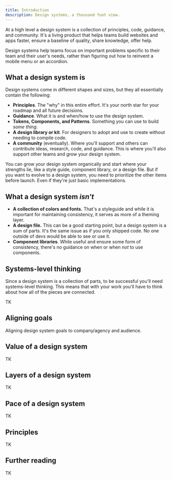 ```yaml
---
title: Introduction
description: Design systems, a thousand foot view.
---
```


At a high level a design system is a collection of principles, code, guidance, and community. It's a living product that helps teams build websites and apps faster, ensure a baseline of quality, share knowledge, offer help.

Design systems help teams focus on important problems specific to their team and their user's needs, rather than figuring out how to reinvent a mobile menu or an accordion.

## What a design system is

Design systems come in different shapes and sizes, but they all essentially contain the following:
- **Principles**. The "why" in this entire effort. It's your north star for your roadmap and all future decisions.
- **Guidance**. What it is and when/how to use the design system.
- **Tokens, Components, and Patterns**. Something you can use to build _some thing_.
- **A design library or kit**. For designers to adopt and use to create without needing to compile code.
- **A community** (eventually). Where you'll support and others can contribute ideas, research, code, and guidance. This is where you'll also support other teams and grow your design system.

You can grow your design system organically and start where your strengths lie, like a style guide, component library, or a design file. But if you want to evolve to a design system, you need to prioritize the other items before launch. Even if they're just basic implementations.

## What a design system _isn't_

- **A collection of colors and fonts.** That's a styleguide and while it is important for maintaining consistency, it serves as more of a theming layer.
- **A design file.** This can be a good starting point, but a design system is a sum of parts. It's the same issue as if you only shipped code. No one outside of devs would be able to see or use it.
- **Component libraries**.  While useful and ensure some form of consistency, there's no guidance on when or when _not_ to use components.

## Systems-level thinking

Since a design system is a collection of parts, to be successful you'll need systems-level thinking. This means that with your work you'll have to think about how all of the pieces are connected.

TK


## Aligning goals

Aligning design system goals to company/agency and audience.

## Value of a design system

TK

## Layers of a design system

TK

## Pace of a design system

TK

## Principles

TK

## Further reading

TK
